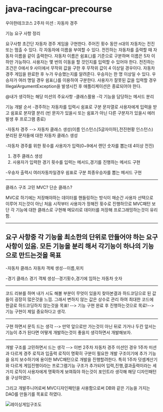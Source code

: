 # java-racingcar-precourse

우아한테크코스 2주차 미션 : 자동차 경주

기능 요구 사항 정리 

요구사항
초간단 자동차 경주 게임을 구현한다.
주어진 횟수 동안 n대의 자동차는 전진 또는 멈출 수 있다.
각 자동차에 이름을 부여할 수 있다. 전진하는 자동차를 출력할 때 자동차 이름을 같이 출력한다.
자동차 이름은 쉼표(,)를 기준으로 구분하며 이름은 5자 이하만 가능하다.
사용자는 몇 번의 이동을 할 것인지를 입력할 수 있어야 한다.
전진하는 조건은 0에서 9 사이에서 무작위 값을 구한 후 무작위 값이 4 이상일 경우이다.
자동차 경주 게임을 완료한 후 누가 우승했는지를 알려준다. 우승자는 한 명 이상일 수 있다.
우승자가 여러 명일 경우 쉼표(,)를 이용하여 구분한다.
사용자가 잘못된 값을 입력할 경우 IllegalArgumentException을 발생시킨 후 애플리케이션은 종료되어야 한다.

@내가 생각하는 해당 미션의 주요사항
-클래스활용
-각 기능을 담당하는 메서드 분리


기능 개발 순서
-경주하는 자동차를 입력시 쉼표로 구분
문자열로 사용자에게 입력을 받고 쉼표로 분자열 분리
(빈 문자가 있을시 또는 쉼표가 아닌 다른 구분자가 있을시 에러 발생 후 프로그램 종료)

-자동차 경주 --> 자동차 클래스 생성(이름 인스턴스[5글자이하],전진현황 인스턴스)
분리된 문자들에 대한 자동차 클래스 생성

-자동차 경주를 위한 횟수를 사용자가 입력(0~9에서 랜던 숫자를 뽑는데 4이상 전진)
1. 경주 클래스 생성
2. 사용자가 입력한 경기 횟수를 입력는 메서드,경기를 진행하는 메서드 구현

-우숭자 출력시 여러자동차일경우 쉼표로 구분
최종우승자를 뽑는 메서드 구현


------------------------------------------------------------------------------------------------

클래스 구조 고민 
MVC? 단순 클래스?

MVC로 하기에는 저장해야하는 데이터를 핸들링하는 방식이 매순간 사용자 선택으로 이루어 지는것이 아닌 처음 시작부터 사용자가 정해진 횟수로 진행하므로 MVC패턴 보단 각 기능에 대한 클래스로 구현해 메모리로 데이터를 저장해 프로그래밍하는것이 유리함.

------------------------------------------------------------------------------------------------
요구 사항중 각 기능을 최소한의 단위로 만들어야 하는 요구사항이 있음.
모든 기능을 분리 해서 각기능이 하나의 기능으로 만드는것을 목표
------------------------------------------------------------------------------------------------

-자동차 클래스
자동차 객체 생성--이름,위치

-경기 클래스
경기 객체 생성--경기횟수,경기에 임하는 자동차 숫자

------------------------------------------------------------------------------------------------
코드 리뷰를 하며 내가 시도 해볼 부분이 무엇이 있을지 찾아본결과 하드코딩으로 된 값들이 굉장히 많은것을 느낌.
그래서 변하지 않는 값은 상수로 관리 하여 최대한 코드에 한글로 하드코딩하지 않는것을 목표! --> 기능 구현 완료 후 진행하는것으로 목료!--> 기능 구현이 제일 중요하다고 생각.

------------------------------------------------------------------------------------------------
구현 하면서 문득 드는 생각 --> 만약 앞으로만 가는것이 아닌 뒤로 가거나 두칸 앞서는 기능이 추가 된다면 어떻게 개발하는것이 좋을지 생각하면서 개발해보자.

------------------------------------------------------------------------------------------------
개발 구조를 고민하면서 드는 생각 --> 이번 2주차 자동차 경주 미션인 경우 1주차 미션과 다르게 경주 로직과 입출력 로직이 명확히 구분이 필요한 개발 구조이기에 추가 기능을 유지 보수하기에 용이한 MVC패턴으로 개발을 진행할려한다.
특히 1주차 덧셈계산기와 다르게 게임진행이라는 프로그램기능 구조가 추가되어 입력,진행,결과출력이라는 세가지 로직이 사용자에게 명확하게 보여줘야 하는것이 포인트라 생각해 해당 디자인패턴을 구상하였다.

그리고 개발주니어로써 MVC디자인패턴을 사용함으로써 DB와 같은 기능을 가지는 DAO를 만들기를 목표로 하였다.

![레이싱게임구조도](https://github.com/user-attachments/assets/0ec7c586-1b86-4bfe-ac0d-3da3545ac754)























